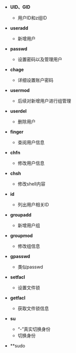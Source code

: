 - **UID、GID**
	- 用户ID和z组ID
- **useradd**
	- 新增用户
- **passwd**
	- 设置密码以及管理用户
- **chage**
	- 详细设置账户密码
- **usermod**
	- 后续对新增用户进行组管理
- **userdel**
	- 删除用户
- **finger**
	- 查阅用户信息
- **chfn**
	- 修改用户信息
- **chsh**
	- 修改shell内容
- **id**
	- 列出用户相关ID
- **groupadd**
	- 新增用户组
- **groupmod**
	- 修改组信息
- **gpasswd**
	- 类似passwd
- **setfacl**
	- 设置文件锁
- **getfacl**
	- 获取文件锁信息

- **su**
	- “-”真实切换身份
	- 切换身份
- **sudo
<!--stackedit_data:
eyJoaXN0b3J5IjpbLTg1NTY0NjYyNywtMTM2NDIyMTI3MCwtMT
Q0NjE3Njc1MSwtMjAwMzcxNTczNywtMzk2MjI3Mzg0LC01MTM4
NDM0ODEsMTYxNjM0ODIyNCwxOTU3NTkwMzddfQ==
-->